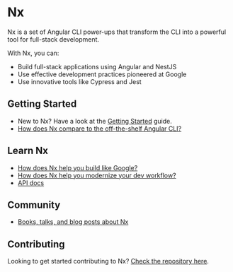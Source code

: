 # Nx

Nx is a set of Angular CLI power-ups that transform the CLI into a powerful tool for full-stack development.

With Nx, you can:

- Build full-stack applications using Angular and NestJS
- Use effective development practices pioneered at Google
- Use innovative tools like Cypress and Jest

## Getting Started

- New to Nx? Have a look at the [Getting Started](getting-started.md) guide.
- [How does Nx compare to the off-the-shelf Angular CLI?](nx-and-cli.md)

## Learn Nx

- [How does Nx help you build like Google?](nx-and-cli.md)
- [How does Nx help you modernize your dev workflow?](nx-and-cli.md)
- [API docs](apidocs.md)

## Community

- [Books, talks, and blog posts about Nx](resources.md)

## Contributing

Looking to get started contributing to Nx? [Check the repository here]().
